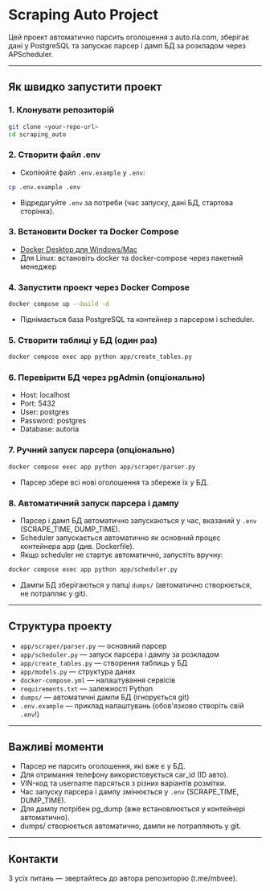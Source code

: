 # Scraping Auto Project

Цей проект автоматично парсить оголошення з auto.ria.com, зберігає дані у PostgreSQL та запускає парсер і дамп БД за розкладом через APScheduler.

---

## Як швидко запустити проект

### 1. Клонувати репозиторій
```sh
git clone <your-repo-url>
cd scraping_auto
```

### 2. Створити файл .env
- Скопіюйте файл `.env.example` у `.env`:
```sh
cp .env.example .env
```
- Відредагуйте `.env` за потреби (час запуску, дані БД, стартова сторінка).

### 3. Встановити Docker та Docker Compose
- [Docker Desktop для Windows/Mac](https://www.docker.com/products/docker-desktop/)
- Для Linux: встановіть docker та docker-compose через пакетний менеджер

### 4. Запустити проект через Docker Compose
```sh
docker compose up --build -d
```
- Піднімається база PostgreSQL та контейнер з парсером і scheduler.

### 5. Створити таблиці у БД (один раз)
```sh
docker compose exec app python app/create_tables.py
```

### 6. Перевірити БД через pgAdmin (опціонально)
- Host: localhost
- Port: 5432
- User: postgres
- Password: postgres
- Database: autoria

### 7. Ручний запуск парсера (опціонально)
```sh
docker compose exec app python app/scraper/parser.py
```
- Парсер збере всі нові оголошення та збереже їх у БД.

### 8. Автоматичний запуск парсера і дампу
- Парсер і дамп БД автоматично запускаються у час, вказаний у `.env` (SCRAPE_TIME, DUMP_TIME).
- Scheduler запускається автоматично як основний процес контейнера app (див. Dockerfile).
- Якщо scheduler не стартує автоматично, запустіть вручну:
```sh
docker compose exec app python app/scheduler.py
```
- Дампи БД зберігаються у папці `dumps/` (автоматично створюється, не потрапляє у git).

---

## Структура проекту
- `app/scraper/parser.py` — основний парсер
- `app/scheduler.py` — запуск парсера і дампу за розкладом
- `app/create_tables.py` — створення таблиць у БД
- `app/models.py` — структура даних
- `docker-compose.yml` — налаштування сервісів
- `requirements.txt` — залежності Python
- `dumps/` — автоматичні дампи БД (ігнорується git)
- `.env.example` — приклад налаштувань (обов'язково створіть свій `.env`!)

---

## Важливі моменти
- Парсер не парсить оголошення, які вже є у БД.
- Для отримання телефону використовується car_id (ID авто).
- VIN-код та username парсяться з різних варіантів розмітки.
- Час запуску парсера і дампу змінюється у `.env` (SCRAPE_TIME, DUMP_TIME).
- Для дампу потрібен pg_dump (вже встановлюється у контейнері автоматично).
- dumps/ створюється автоматично, дампи не потрапляють у git.

---

## Контакти
З усіх питань — звертайтесь до автора репозиторію (t.me/mbvee).
